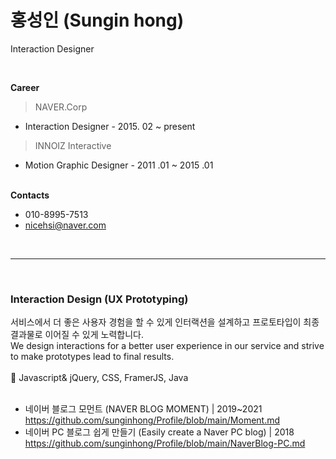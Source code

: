 


# 홍성인 (Sungin hong)

Interaction Designer

<br>

**Career**
> NAVER.Corp 
- Interaction Designer - 2015. 02 ~ present

> INNOIZ Interactive
- Motion Graphic Designer - 2011 .01 ~ 2015 .01
<br><br>

**Contacts**
- 010-8995-7513
- nicehsi@naver.com

<br>

___________

<br>

### **Interaction Design (UX Prototyping)**
서비스에서 더 좋은 사용자 경험을 할 수 있게 인터랙션을 설계하고 프로토타입이 최종 결과물로 이어질 수 있게 노력합니다.
<br>
We design interactions for a better user experience in our service and strive to make prototypes lead to final results.
<br><br>
🔧 Javascript& jQuery, CSS, FramerJS, Java
<br><br>

- 네이버 블로그 모먼트 (NAVER BLOG MOMENT) | 2019~2021<br>https://github.com/sunginhong/Profile/blob/main/Moment.md
- 네이버 PC 블로그 쉽게 만들기 (Easily create a Naver PC blog) | 2018<br>https://github.com/sunginhong/Profile/blob/main/NaverBlog-PC.md

